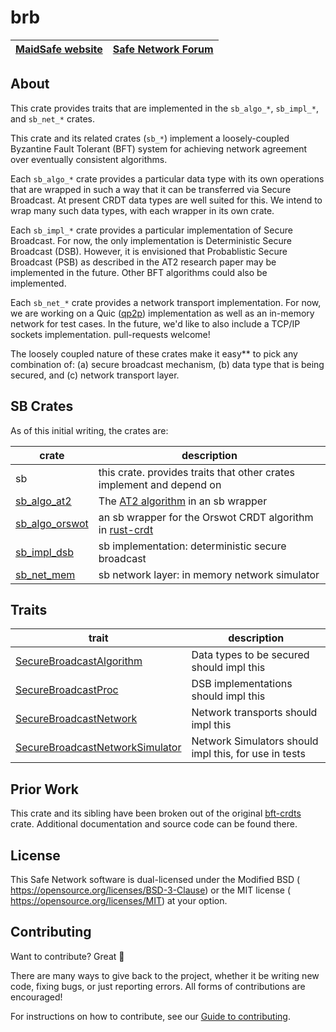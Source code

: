 # brb

[MaidSafe website](http://maidsafe.net) | [Safe Network Forum](https://safenetforum.org/)
:-------------------------------------: | :---------------------------------------------:

## About

This crate provides traits that are implemented in the `sb_algo_*`, `sb_impl_*`, and `sb_net_*` crates.

This crate and its related crates (`sb_*`) implement a loosely-coupled Byzantine Fault Tolerant (BFT) system for achieving network agreement over eventually consistent algorithms.

Each `sb_algo_*` crate provides a particular data type with its own operations that are wrapped in such a way that it can be transferred via Secure Broadcast.  At present CRDT data types are well suited for this.  We intend to wrap many such data types, with each wrapper in its own crate.

Each `sb_impl_*` crate provides a particular implementation of Secure Broadcast.  For now, the only implementation is Deterministic Secure Broadcast (DSB).  However, it is envisioned that Probablistic Secure
Broadcast (PSB) as described in the AT2 research paper may be implemented in the future.  Other BFT
algorithms could also be implemented.

Each `sb_net_*` crate provides a network transport implementation.  For now, we are working on a
Quic ([qp2p](https://github.com/maidsafe/qp2p)) implementation as well as an in-memory network for test cases.  In the future, we'd like to
also include a TCP/IP sockets implementation.  pull-requests welcome!

The loosely coupled nature of these crates make it easy** to pick any combination of:  (a) secure broadcast mechanism, (b) data type that is being secured, and (c) network transport layer.

## SB Crates

As of this initial writing, the crates are:

|crate|description|
|-----|-----------|
|sb   |this crate. provides traits that other crates implement and depend on|
|[sb_algo_at2](https://github.com/maidsafe/sb_algo_at2)|The [AT2 algorithm](https://arxiv.org/pdf/1812.10844.pdf) in an sb wrapper|
|[sb_algo_orswot](https://github.com/maidsafe/sb_algo_orswot)|an sb wrapper for the Orswot CRDT algorithm in [rust-crdt](https://github.com/rust-crdt/rust-crdt/)|
|[sb_impl_dsb](https://github.com/maidsafe/sb_impl_dsb)|sb implementation: deterministic secure broadcast|
|[sb_net_mem](https://github.com/dan-da/sb_net_mem)|sb network layer:  in memory network simulator|

## Traits

trait | description
----- | -----------
|[SecureBroadcastAlgorithm](src/secure_broadcast_algorithm.rs)| Data types to be secured should impl this|
|[SecureBroadcastProc](src/secure_broadcast_impl.rs)     | DSB implementations should impl this|
|[SecureBroadcastNetwork](src/secure_broadcast_network.rs)  | Network transports should impl this |
|[SecureBroadcastNetworkSimulator](src/secure_broadcast_network.rs) | Network Simulators should impl this, for use in tests |

## Prior Work

This crate and its sibling have been broken out of the original [bft-crdts](https://github.com/davidrusu/bft-crdts/) crate.  Additional documentation and source code can be found there.


## License

This Safe Network software is dual-licensed under the Modified BSD (<LICENSE-BSD> <https://opensource.org/licenses/BSD-3-Clause>) or the MIT license (<LICENSE-MIT> <https://opensource.org/licenses/MIT>) at your option.

## Contributing

Want to contribute? Great :tada:

There are many ways to give back to the project, whether it be writing new code, fixing bugs, or just reporting errors. All forms of contributions are encouraged!

For instructions on how to contribute, see our [Guide to contributing](https://github.com/maidsafe/QA/blob/master/CONTRIBUTING.md).

